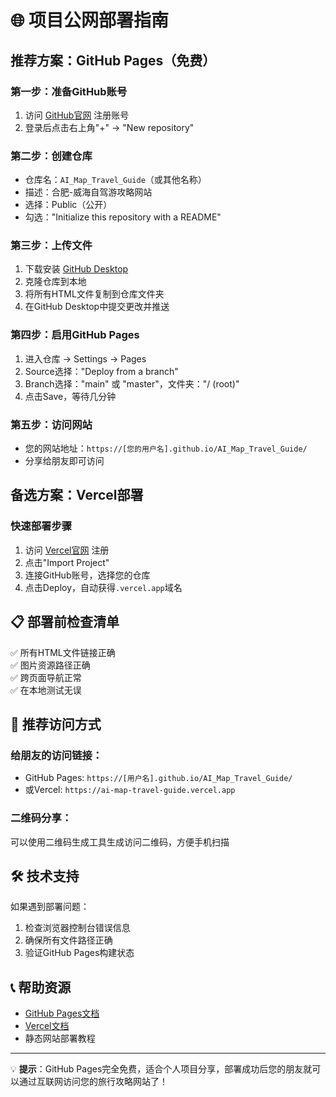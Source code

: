 # 🌐 项目公网部署指南

## 推荐方案：GitHub Pages（免费）

### 第一步：准备GitHub账号
1. 访问 [GitHub官网](https://github.com) 注册账号
2. 登录后点击右上角"+" → "New repository"

### 第二步：创建仓库
- 仓库名：`AI_Map_Travel_Guide`（或其他名称）
- 描述：合肥-威海自驾游攻略网站
- 选择：Public（公开）
- 勾选："Initialize this repository with a README"

### 第三步：上传文件
1. 下载安装 [GitHub Desktop](https://desktop.github.com)
2. 克隆仓库到本地
3. 将所有HTML文件复制到仓库文件夹
4. 在GitHub Desktop中提交更改并推送

### 第四步：启用GitHub Pages
1. 进入仓库 → Settings → Pages
2. Source选择："Deploy from a branch"
3. Branch选择："main" 或 "master"，文件夹："/ (root)"
4. 点击Save，等待几分钟

### 第五步：访问网站
- 您的网站地址：`https://[您的用户名].github.io/AI_Map_Travel_Guide/`
- 分享给朋友即可访问

## 备选方案：Vercel部署

### 快速部署步骤
1. 访问 [Vercel官网](https://vercel.com) 注册
2. 点击"Import Project"
3. 连接GitHub账号，选择您的仓库
4. 点击Deploy，自动获得`.vercel.app`域名

## 📋 部署前检查清单

✅ 所有HTML文件链接正确  
✅ 图片资源路径正确  
✅ 跨页面导航正常  
✅ 在本地测试无误  

## 🔗 推荐访问方式

### 给朋友的访问链接：
- GitHub Pages: `https://[用户名].github.io/AI_Map_Travel_Guide/`
- 或Vercel: `https://ai-map-travel-guide.vercel.app`

### 二维码分享：
可以使用二维码生成工具生成访问二维码，方便手机扫描

## 🛠 技术支持

如果遇到部署问题：
1. 检查浏览器控制台错误信息
2. 确保所有文件路径正确
3. 验证GitHub Pages构建状态

## 📞 帮助资源

- [GitHub Pages文档](https://docs.github.com/zh/pages)
- [Vercel文档](https://vercel.com/docs)
- 静态网站部署教程

---

💡 **提示**：GitHub Pages完全免费，适合个人项目分享，部署成功后您的朋友就可以通过互联网访问您的旅行攻略网站了！